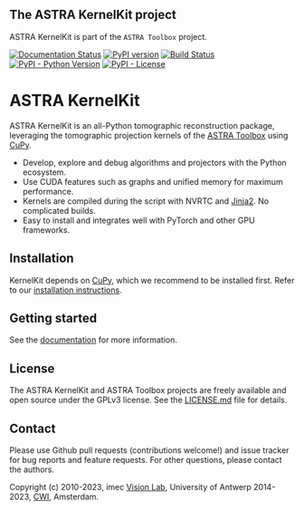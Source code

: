 ## The ASTRA KernelKit project
ASTRA KernelKit is part of the `ASTRA Toolbox` project.

[![Documentation Status](https://readthedocs.org/projects/astra-kernelkit/badge/?version=latest)](https://astra-kernelkit.readthedocs.io/en/latest/?badge=latest)
[![PyPI version](https://badge.fury.io/py/astra-kernelkit.svg)](https://badge.fury.io/py/astra-kernelkit)
[![Build Status](https://travis-ci.com/astra-kernelkit/astra-kernelkit.svg?branch=master)](https://travis-ci.com/astra-kernelkit/astra-kernelkit)
[![PyPI - Python Version](https://img.shields.io/pypi/pyversions/astra-kernelkit)](https://pypi.org/project/astra-kernelkit/)
[![PyPI - License](https://img.shields.io/pypi/l/astra-kernelkit)]()

# ASTRA KernelKit

ASTRA KernelKit is an all-Python tomographic reconstruction package, leveraging 
the tomographic projection kernels of the [ASTRA Toolbox](https://github.com/astra-toolbox/astra-toolbox) 
using [CuPy](https://cupy.dev/).
 - Develop, explore and debug algorithms and projectors with the Python ecosystem.
 - Use CUDA features such as graphs and unified memory for maximum performance.
 - Kernels are compiled during the script with NVRTC and [Jinja2](https://jinja.palletsprojects.com/). No complicated builds.
 - Easy to install and integrates well with PyTorch and other GPU frameworks.

## Installation
KernelKit depends on [CuPy](https://docs.cupy.dev/en/stable/install.html), which
we recommend to be installed first. Refer to our [installation instructions](https://kernelkit.readthedocs.io/en/latest/installation.html).

## Getting started
See the [documentation](https://astra-kernelkit.readthedocs.io/en/latest/) for more information.

## License
The ASTRA KernelKit and ASTRA Toolbox projects are freely available and open source under the GPLv3 license.
See the [LICENSE.md](LICENSE.md) file for details.

## Contact
Please use Github pull requests (contributions welcome!) and issue tracker for bug reports and feature requests. For other
questions, please contact the authors.

Copyright (c) 2010-2023, imec [Vision Lab](http://visielab.uantwerpen.be/),
University of Antwerp 2014-2023, [CWI](https://www.cwi.nl/), Amsterdam.